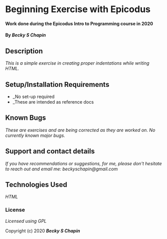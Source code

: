 # Beginning Exercise with Epicodus

#### Work done during the Epicodus Intro to Programming course in 2020

#### By _**Becky S Chapin**_

## Description

_This is a simple exercise in creating proper indentations while writing HTML._

## Setup/Installation Requirements

* _No set-up required
* _These are intended as reference docs

## Known Bugs

_These are exercises and are being corrected as they are worked on. No currently known major bugs._

## Support and contact details

_If you have recommendations or suggestions, for me, please don't hesitate to reach out and email me: beckyschapin@gmail.com_

## Technologies Used

_HTML_

### License

*Licensed using GPL*

Copyright (c) 2020 **_Becky S Chapin_**
